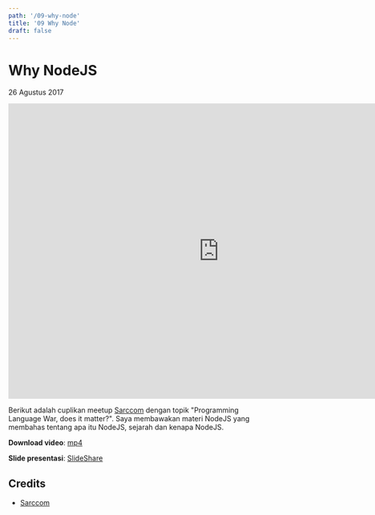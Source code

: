 ```yaml
---
path: '/09-why-node'
title: '09 Why Node'
draft: false
---
```


# Why NodeJS

26 Agustus 2017

<iframe width="840" height="590" src="https://www.youtube.com/embed/XZFIRUcoWOQ" frameborder="0" allowfullscreen></iframe>

Berikut adalah cuplikan meetup [Sarccom](https://www.meetup.com/Software-Architect-Indonesia/) dengan topik "Programming Language War, does it matter?". Saya membawakan materi NodeJS yang membahas tentang apa itu NodeJS, sejarah dan kenapa NodeJS.


**Download video**: [mp4](/static/videos/09-why-node.mp4)

**Slide presentasi**: [SlideShare](https://www.slideshare.net/rizafahmi/why-nodejs-79166333)


## Credits

* [Sarccom](http://sarccom.org/)
